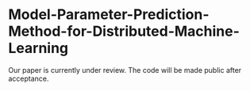 # Model-Parameter-Prediction-Method-for-Distributed-Machine-Learning
Our paper is currently under review. The code will be made public after acceptance.

